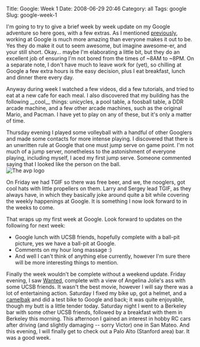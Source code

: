 Title: Google: Week 1
Date: 2008-06-29 20:46
Category: all
Tags: google
Slug: google-week-1

I'm going to try to give a brief week by week update on my Google
adventure so here goes, with a few extras. As I mentioned
[previously][], working at Google is much more amazing than everyone
makes it out to be. Yes they do make it out to seem awesome, but imagine
awesome-er, and your still short. Okay... maybe I'm elaborating a little
bit, but they do an excellent job of ensuring I'm not bored from the
times of \~8AM to \~8PM. On a separate note, I don't have much to leave
work for (yet), so chilling at Google a few extra hours is the easy
decision, plus I eat breakfast, lunch and dinner there every day.

Anyway during week I watched a few videos, did a few tutorials, and
tried to eat at a new cafe for each meal. I also discovered that my
building has the following \_\_cool\_\_ things: unicycles, a pool table,
a foosball table, a DDR arcade machine, and a few other arcade machines,
such as the original Mario, and Pacman. I have yet to play on any of
these, but it's only a matter of time.

Thursday evening I played some volleyball with a handful of other
Googlers and made some contacts for more intense playing. I discovered
that there is an unwritten rule at Google that one must jump serve on
game point. I'm not much of a jump server, nonetheless to the
astonishment of everyone playing, including myself, I aced my first jump
serve. Someone commented saying that I looked like the person on the
ball.  
![The avp logo][]

On Friday we had TGIF so there was free beer, and we, the nooglers, got
cool hats with little propellers on them. Larry and Sergey lead TGIF, as
they always have, in which they basically joke around quite a bit while
covering the weekly happenings at Google. It is something I now look
forward to in the weeks to come.

That wraps up my first week at Google. Look forward to updates on the
following for next week:

-   Google lunch with UCSB friends, hopefully complete with a ball-pit
    picture, yes we have a ball-pit at Google.
-   Comments on my hour long massage :)
-   And well I can't think of anything else currently, however I'm sure
    there will be more interesting things to mention.

Finally the week wouldn't be complete without a weekend update. Friday
evening, I saw [Wanted][], complete with a view of Angelina Jolie's ass
with some UCSB friends. It wasn't the best movie, however I will say
there was a lot of entertaining action. Saturday I fixed my bike up, got
a helmet, and a [camelbak][] and did a test bike to Google and back; it
was quite enjoyable, though my butt is a little tender today. Saturday
night I went to a Berkeley bar with some other UCSB friends, followed by
a breakfast with them in Berkeley this morning. This afternoon I gained
an interest in hobby RC cars after driving (and slightly damaging --
sorry Victor) one in San Mateo. And this evening, I will finally get to
check out a Palo Alto (Stanford area) bar. It was a good week.

  [previously]: /2008/06/24/i-am-a-noogler/
  [The avp logo]: /wordpress/wp-content/uploads/2008/06/avp.gif
    "avp"
  [Wanted]: http://www.imdb.com/title/tt0493464/
  [camelbak]: http://www.camelbak.com/
